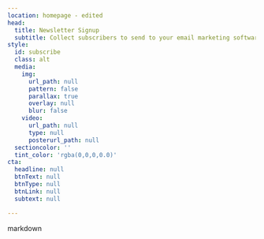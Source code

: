 ```yaml
---
location: homepage - edited
head:
  title: Newsletter Signup
  subtitle: Collect subscribers to send to your email marketing software.
style:
  id: subscribe
  class: alt
  media:
    img:
      url_path: null
      pattern: false
      parallax: true
      overlay: null
      blur: false
    video:
      url_path: null
      type: null
      posterurl_path: null
  sectioncolor: ''
  tint_color: 'rgba(0,0,0,0.0)'
cta:
  headline: null
  btnText: null
  btnType: null
  btnLink: null
  subtext: null

---
```






markdown





